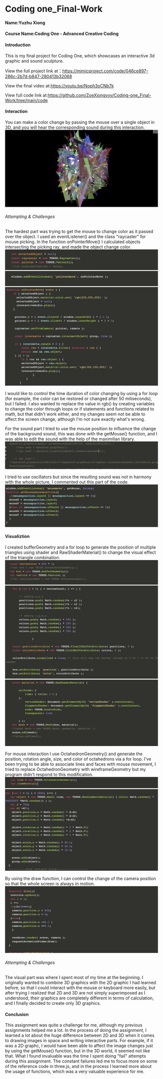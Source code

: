 # Coding one_Final-Work
#### Name:Yuzhu Xiong
#### Course Name:Coding One - Advanced Creative Coding

#### Introduction
This is my final project for Coding One, which showcases an interactive 3d graphic and sound sculpture.

View the full project link at：https://mimicproject.com/code/046ce897-286c-2b7d-b847-280413b32068

View the final video at:https://youtu.be/Noph3oCNb7k

View full code link at:https://github.com/ZoeXiongyyy/Coding-one_Final-Work/tree/main/code

#### Interaction
You can make a color change by passing the mouse over a single object in 3D, and you will hear the corresponding sound during this interaction.
![image](https://github.com/ZoeXiongyyy/Coding-one_Final-Work/blob/main/img/screenshot%201.png)

###### Attempting & Challenges
The hardest part was trying to get the mouse to change color as it passed over the object.
I used an eventListener() and the class "raycaster" for mouse picking. In the function onPointerMove() I calculated objects intersecting the picking ray, and made the object change color.
![image](https://github.com/ZoeXiongyyy/Coding-one_Final-Work/blob/main/img/coding%20screenshot%201.png)
![image](https://github.com/ZoeXiongyyy/Coding-one_Final-Work/blob/main/img/coding%20screenshot2.png)
![image](https://github.com/ZoeXiongyyy/Coding-one_Final-Work/blob/main/img/coding%20screenshot3.png)

I would like to control the time duration of color changing by using a for loop (for example, the color can be restored or changed after 50 miliseconds), but I failed.
I also wanted to replace the value in rgb() by creating variables to change the color through loops or if statements and functions related to math, but that didn't work either, and my changes seem not be able to affect the screen change, although I'm not sure exactly what's wrong.

For the sound part I tried to use the mouse position to influence the change of the background sound, this was done with the getMouse() function, and I was able to edit the sound with the help of the maximilian library.
![image](https://github.com/ZoeXiongyyy/Coding-one_Final-Work/blob/main/img/coding%20screenshot4.png)

I tried to use oscillators but since the resulting sound was not in harmony with the whole picture, I commented out this part of the code.
![image](https://github.com/ZoeXiongyyy/Coding-one_Final-Work/blob/main/img/coding%20screenshot5.png)

#### Visualiztion
I created bufferGeometry and a for loop to generate the position of multiple triangles using shader and RawShaderMaterial() to change the visual effect of the triangle combination.
![image](https://github.com/ZoeXiongyyy/Coding-one_Final-Work/blob/main/img/coding%20screenshot9.png)
![image](https://github.com/ZoeXiongyyy/Coding-one_Final-Work/blob/main/img/coding%20screenshot10.png)
![image](https://github.com/ZoeXiongyyy/Coding-one_Final-Work/blob/main/img/coding%20screenshot11.png)

For mouse interaction I use OctahedronGeometry() and generate the position, rotation angle, size, and color of octahedrons via a for loop.
I've been trying to be able to associate lines and faces with mouse movement, I tried to replace OctahedronGeometry with wireframeGeometry but my program didn't respond to this modification.
![image](https://github.com/ZoeXiongyyy/Coding-one_Final-Work/blob/main/img/coding%20screenshot13.png)
![image](https://github.com/ZoeXiongyyy/Coding-one_Final-Work/blob/main/img/coding%20screenshot12.png)

By using the draw function, I can control the change of the camera position so that the whole screen is always in motion.
![image](https://github.com/ZoeXiongyyy/Coding-one_Final-Work/blob/main/img/coding%20screenshot14.png)

###### Attempting & Challenges
The visual part was where I spent most of my time at the beginning. I originally wanted to combine 3D graphics with the 2D graphic I had learned before, so that I could interact with the mouse or keyboard more easily, but after trying I realized that 2D and 3D are not simply superimposed as I understood, their graphics are completely different in terms of calculation, and I finally decided to create only 3D graphics.

#### Conclusion
This assignment was quite a challenge for me, although my previous assignments helped me a lot. In the process of doing the assignment, I learned a lot about the huge difference between 2D and 3D when it comes to drawing images in space and writing interactive parts. For example, if it was a 2D graphc, I would have been able to affect the image changes just by using the getMouse() function, but in the 3D world, it seemed not like that. What I found invaluable was the time I spent doing "fail" attempts during this assignment. The constant failures led me to focus more on some of the reference code in three.js, and in the process I learned more about the usage of functions, which was a very valuable experience for me.


